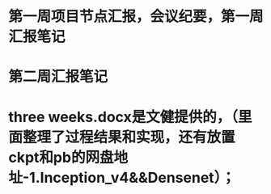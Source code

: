 # 第一周项目节点汇报，会议纪要，第一周汇报笔记
# 第二周汇报笔记
# three weeks.docx是文健提供的，（里面整理了过程结果和实现，还有放置ckpt和pb的网盘地址-1.Inception_v4&&Densenet）；
